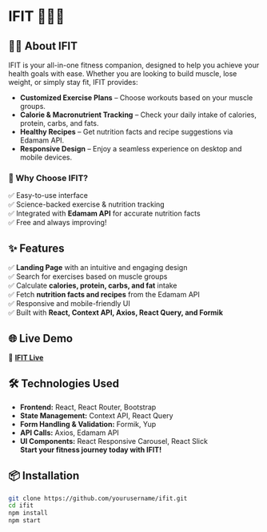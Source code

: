 # **IFIT 🏋️‍♂️🍏**  

## **🏋️‍♂️ About IFIT**  

IFIT is your all-in-one fitness companion, designed to help you achieve your health goals with ease. Whether you are looking to build muscle, lose weight, or simply stay fit, IFIT provides:  

- **Customized Exercise Plans** – Choose workouts based on your muscle groups.  
- **Calorie & Macronutrient Tracking** – Check your daily intake of calories, protein, carbs, and fats.  
- **Healthy Recipes** – Get nutrition facts and recipe suggestions via Edamam API.  
- **Responsive Design** – Enjoy a seamless experience on desktop and mobile devices.  

### **🌟 Why Choose IFIT?**  
✅ Easy-to-use interface  
✅ Science-backed exercise & nutrition tracking  
✅ Integrated with **Edamam API** for accurate nutrition facts  
✅ Free and always improving!  



## **✨ Features**  
✅ **Landing Page** with an intuitive and engaging design  
✅ Search for exercises based on muscle groups  
✅ Calculate **calories, protein, carbs, and fat** intake  
✅ Fetch **nutrition facts and recipes** from the Edamam API  
✅ Responsive and mobile-friendly UI  
✅ Built with **React, Context API, Axios, React Query, and Formik**  

## **🌐 Live Demo**  
🔗 **[IFIT Live](https://ifit-react-app.vercel.app/)**  

## **🛠️ Technologies Used**  
- **Frontend:** React, React Router, Bootstrap  
- **State Management:** Context API, React Query  
- **Form Handling & Validation:** Formik, Yup  
- **API Calls:** Axios, Edamam API  
- **UI Components:** React Responsive Carousel, React Slick  
**Start your fitness journey today with IFIT!**  



## **📦 Installation**  
```bash
git clone https://github.com/yourusername/ifit.git
cd ifit
npm install
npm start
